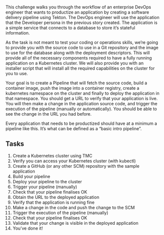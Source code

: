This challenge walks you through the workflow of an enterprise DevOps engineer that wants to productize an application by creating a software delivery pipeline using Tekton.
The DevOps engineer will use the application that the Developer persona in the previous story created. The application is a simple service that connects to a database to store it’s stateful information. 

As the task is not meant to test your coding or operations skills, we’re going to provide you with the source code to use in a Git repository and the image to use for the database along with the deployment descriptors. This will provide all of the necessary components required to have a fully running application on a Kubernetes cluster. We will also provide you with an installer script that will install all the required capabilities on the cluster for you to use.

Your goal is to create a Pipeline that will fetch the source code, build a container image, push the image into a container registry, create a kubernetes namespace on the cluster and finally to deploy the application in that namespace. You should get a URL to verify that your application is live. You will then make a change in the application source code, and trigger the execution of the pipeline (manually or automatically). You should be able to see the change in the URL you had before.

Every application that needs to be productized should have at a minimum a pipeline like this. It’s what can be defined as a “basic intro pipeline”.


## Tasks
1. Create a Kubernetes cluster using TMC
1. Verify you can access your Kubernetes cluster (with kubectl)
1. Create a GitHub (or any other SCM) repository with the sample application
1. Build your pipeline
1. Deploy your pipeline to the cluster
1. Trigger your pipeline (manually)
1. Check that your pipeline finalises OK
1. Obtain the URL to the deployed application
1. Verify that the application is running fine
1. Make a change in the code and push the change to the SCM
1. Trigger the execution of the pipeline (manually)
1. Check that your pipeline finalises OK
1. Validate that your change is visible in the deployed application
1. You’ve done it!
